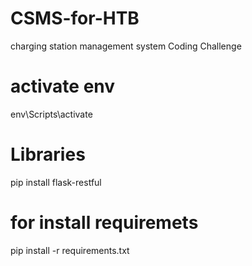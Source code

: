 # CSMS-for-HTB
charging station management system Coding Challenge

# activate env
env\Scripts\activate 

# Libraries 
pip install flask-restful

# for install requiremets
pip install -r requirements.txt